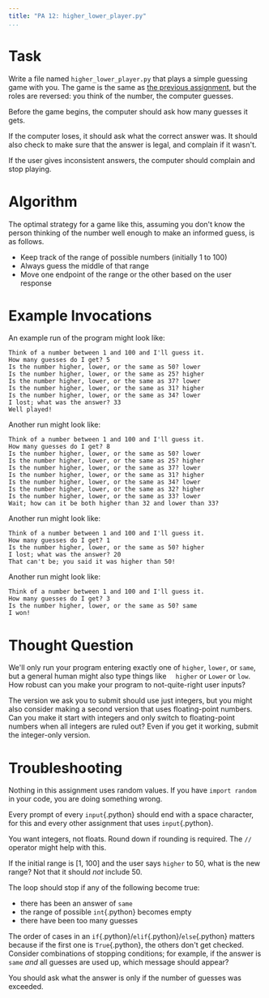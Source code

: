 ```yaml
---
title: "PA 12: higher_lower_player.py"
...
```


# Task

Write a file named `higher_lower_player.py` that plays a simple guessing game with you.
The game is the same as [the previous assignment](w06-higher-lower.html),
but the roles are reversed: you think of the number, the computer guesses.

Before the game begins, the computer should ask how many guesses it gets.

If the computer loses, it should ask what the correct answer was.
It should also check to make sure that the answer is legal, and complain if it wasn't.

If the user gives inconsistent answers, the computer should complain and stop playing.

# Algorithm

The optimal strategy for a game like this, assuming you don't know the person thinking of the number well enough to make an informed guess, is as follows.

-   Keep track of the range of possible numbers (initially 1 to 100)
-   Always guess the middle of that range
-   Move one endpoint of the range or the other based on the user response

# Example Invocations

An example run of the program might look like:

````
Think of a number between 1 and 100 and I'll guess it.
How many guesses do I get? 5
Is the number higher, lower, or the same as 50? lower
Is the number higher, lower, or the same as 25? higher
Is the number higher, lower, or the same as 37? lower
Is the number higher, lower, or the same as 31? higher
Is the number higher, lower, or the same as 34? lower
I lost; what was the answer? 33
Well played!
````

Another run might look like:

````
Think of a number between 1 and 100 and I'll guess it.
How many guesses do I get? 8
Is the number higher, lower, or the same as 50? lower
Is the number higher, lower, or the same as 25? higher
Is the number higher, lower, or the same as 37? lower
Is the number higher, lower, or the same as 31? higher
Is the number higher, lower, or the same as 34? lower
Is the number higher, lower, or the same as 32? higher
Is the number higher, lower, or the same as 33? lower
Wait; how can it be both higher than 32 and lower than 33?
````

Another run might look like:

````
Think of a number between 1 and 100 and I'll guess it.
How many guesses do I get? 1
Is the number higher, lower, or the same as 50? higher
I lost; what was the answer? 20
That can't be; you said it was higher than 50!
````


Another run might look like:

````
Think of a number between 1 and 100 and I'll guess it.
How many guesses do I get? 3
Is the number higher, lower, or the same as 50? same
I won!
````


# Thought Question

We'll only run your program entering exactly one of `higher`, `lower`, or `same`, but a general human might also type things like `  higher` or `Lower` or `low`.
How robust can you make your program to not-quite-right user inputs?

The version we ask you to submit should use just integers, but you might also consider making a second version that uses floating-point numbers.
Can you make it start with integers and only switch to floating-point numbers when all integers are ruled out?
Even if you get it working, submit the integer-only version.

# Troubleshooting

Nothing in this assignment uses random values.  If you have `import random` in your code, you are doing something wrong.

Every prompt of every `input`{.python} should end with a space character, for this and every other assignment that uses `input`{.python}. 

You want integers, not floats.  Round down if rounding is required.  The `//` operator might help with this.

If the initial range is \[1, 100\] and the user says `higher` to 50, what is the new range?
Not that it should *not* include 50.

The loop should stop if any of the following become true:

-   there has been an answer of `same`
-   the range of possible `int`{.python} becomes empty
-   there have been too many guesses

The order of cases in an `if`{.python}/`elif`{.python}/`else`{.python} matters because if the first one is `True`{.python}, the others don't get checked.
Consider combinations of stopping conditions;
for example, if the answer is `same` *and* all guesses are used up, which message should appear?

You should ask what the answer is only if the number of guesses was exceeded.


